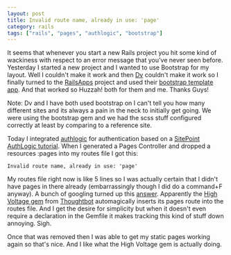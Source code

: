 ```yaml
---
layout: post
title: Invalid route name, already in use: 'page'
category: rails
tags: ["rails", "pages", "authlogic", "bootstrap"]
---
```

It seems that whenever you start a new Rails project you hit some kind of wackiness with respect to an error message that you've never seen before.  Yesterday I started a new project and I wanted to use Bootstrap for my layout.  Well I couldn't make it work and then [Dv](http://dv.dasari.me) couldn't make it work so I finally turned to the [RailsApps](https://github.com/RailsApps/) project and used their [bootstrap template app](https://github.com/RailsApps/rails-bootstrap/blob/master/config/routes.rb).  And that worked so Huzzah! both for them and me.  Thanks Guys!

Note: Dv and I have both used bootstrap on I can't tell you how many different sites and its always a pain in the neck to initially get going.  We were using the bootstrap gem and we had the scss stuff configured correctly at least by comparing to a reference site.

Today I integrated [authlogic](https://github.com/binarylogic/authlogic) for authentication based on a [SitePoint AuthLogic tutorial](https://www.sitepoint.com/rails-authentication-with-authlogic/).  When I generated a Pages Controller and dropped a resources :pages into my routes file I got this:

    Invalid route name, already in use: 'page' 
    
My routes file right now is like 5 lines so I was actually certain that I didn't have pages in there already (embarrassingly though I did do a command+F anyway).  A bunch of googling turned up this [answer](https://github.com/thoughtbot/high_voltage/issues/109).  Apparently the [High Voltage gem](https://github.com/thoughtbot/high_voltage) from [Thoughtbot](https://github.com/thoughtbot) automagically inserts its pages route into the routes file.  And I get the desire for simplicity but when it doesn't even require a declaration in the Gemfile it makes tracking this kind of stuff down annoying.  Sigh.

Once that was removed then I was able to get my static pages working again so that's nice.  And I like what the High Voltage gem is actually doing.
